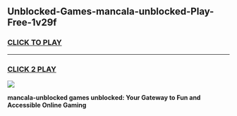 
## Unblocked-Games-mancala-unblocked-Play-Free-1v29f
<h3>
<a href="https://premium76.site?title=mancala-unblocked&ref=10A">CLICK TO PLAY</a></h3>
<hr>

<h3>
<a href="https://premium76.site?title=mancala-unblocked&ref=10A">CLICK 2 PLAY</a>
  
</h3>

<a href="https://premium76.site?title=mancala-unblocked&ref=10A"><img src="https://clearcache.store/games.png"></a>


**mancala-unblocked games unblocked: Your Gateway to Fun and Accessible Online Gaming**
